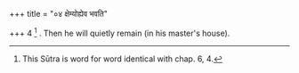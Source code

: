 +++
title = "०४ क्षेम्योह्येव भवति"

+++
4 [^3] . Then he will quietly remain (in his master's house).


[^3]:  This Sūtra is word for word identical with chap. 6, 4.


